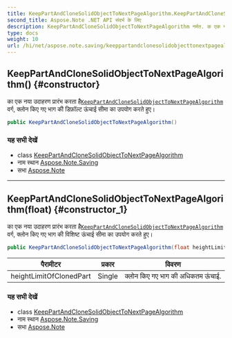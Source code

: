 ```yaml
---
title: KeepPartAndCloneSolidObjectToNextPageAlgorithm.KeepPartAndCloneSolidObjectToNextPageAlgorithm
second_title: Aspose.Note .NET API संदर्भ के लिए
description: KeepPartAndCloneSolidObjectToNextPageAlgorithm नर्मत. क एक नय उदहरण प्ररंभ करत हैKeepPartAndCloneSolidObjectToNextPageAlgorithm वर्ग क्लन कए गए भग क डफ़ल्ट ऊंचई सम क उपयग करते हुए
type: docs
weight: 10
url: /hi/net/aspose.note.saving/keeppartandclonesolidobjecttonextpagealgorithm/keeppartandclonesolidobjecttonextpagealgorithm/
---
```

## KeepPartAndCloneSolidObjectToNextPageAlgorithm() {#constructor}

का एक नया उदाहरण प्रारंभ करता है[`KeepPartAndCloneSolidObjectToNextPageAlgorithm`](../) वर्ग, क्लोन किए गए भाग की डिफ़ॉल्ट ऊंचाई सीमा का उपयोग करते हुए।

```csharp
public KeepPartAndCloneSolidObjectToNextPageAlgorithm()
```

### यह सभी देखें

* class [KeepPartAndCloneSolidObjectToNextPageAlgorithm](../)
* नाम स्थान [Aspose.Note.Saving](../../keeppartandclonesolidobjecttonextpagealgorithm/)
* सभा [Aspose.Note](../../../)

---

## KeepPartAndCloneSolidObjectToNextPageAlgorithm(float) {#constructor_1}

का एक नया उदाहरण प्रारंभ करता है[`KeepPartAndCloneSolidObjectToNextPageAlgorithm`](../) वर्ग, क्लोन किए गए भाग की विशिष्ट ऊंचाई सीमा का उपयोग करते हुए।

```csharp
public KeepPartAndCloneSolidObjectToNextPageAlgorithm(float heightLimitOfClonedPart)
```

| पैरामीटर | प्रकार | विवरण |
| --- | --- | --- |
| heightLimitOfClonedPart | Single | क्लोन किए गए भाग की अधिकतम ऊंचाई. |

### यह सभी देखें

* class [KeepPartAndCloneSolidObjectToNextPageAlgorithm](../)
* नाम स्थान [Aspose.Note.Saving](../../keeppartandclonesolidobjecttonextpagealgorithm/)
* सभा [Aspose.Note](../../../)


